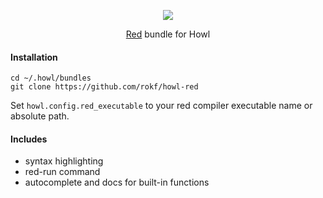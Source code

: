
<p align="center"> <img src="http://static.red-lang.org/red-logo.png"> </p>

<p align="center"> <a href="http://www.red-lang.org/">Red</a> bundle for Howl </p>

#### Installation
```
cd ~/.howl/bundles
git clone https://github.com/rokf/howl-red
```

Set `howl.config.red_executable` to your red compiler executable name or absolute path.

#### Includes
- syntax highlighting
- red-run command
- autocomplete and docs for built-in functions
